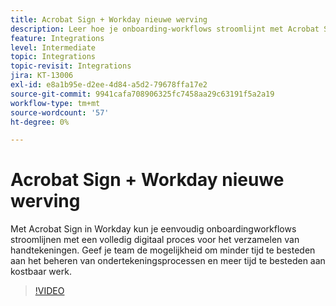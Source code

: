 ```yaml
---
title: Acrobat Sign + Workday nieuwe werving
description: Leer hoe je onboarding-workflows stroomlijnt met Acrobat Sign + Workday
feature: Integrations
level: Intermediate
topic: Integrations
topic-revisit: Integrations
jira: KT-13006
exl-id: e8a1b95e-d2ee-4d84-a5d2-79678ffa17e2
source-git-commit: 9941cafa708906325fc7458aa29c63191f5a2a19
workflow-type: tm+mt
source-wordcount: '57'
ht-degree: 0%

---
```


# Acrobat Sign + Workday nieuwe werving

Met Acrobat Sign in Workday kun je eenvoudig onboardingworkflows stroomlijnen met een volledig digitaal proces voor het verzamelen van handtekeningen. Geef je team de mogelijkheid om minder tijd te besteden aan het beheren van ondertekeningsprocessen en meer tijd te besteden aan kostbaar werk.

>[!VIDEO](https://video.tv.adobe.com/v/3418984?quality=12&learn=on&hidetitle=true)